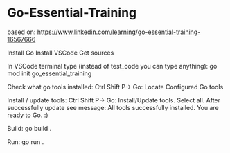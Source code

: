 # Go-Essential-Training

based on: https://www.linkedin.com/learning/go-essential-training-16567666

Install Go
Install VSCode
Get sources

In VSCode terminal type (instead of test_code you can type anything): go mod init go_essential_training

Check what go tools installed: Ctrl Shift P-> Go: Locate Configured Go tools

Install / update tools: Ctrl Shift P-> Go: Install/Update tools. Select all. After successfully update see message: All tools successfully installed. You are ready to Go. :)

Build: go build .

Run: go run .
